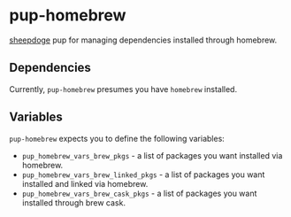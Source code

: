 # pup-homebrew

[sheepdoge](https://github.com/mattjmcnaughton/sheepdoge) pup for managing
dependencies installed through homebrew.

## Dependencies

Currently, `pup-homebrew` presumes you have `homebrew` installed.

## Variables

`pup-homebrew` expects you to define the following variables:
- `pup_homebrew_vars_brew_pkgs` - a list of packages you want installed via
  homebrew.
- `pup_homebrew_vars_brew_linked_pkgs` - a list of packages you want installed
  and linked via homebrew.
- `pup_homebrew_vars_brew_cask_pkgs` - a list of packages you want installed
  through brew cask.
